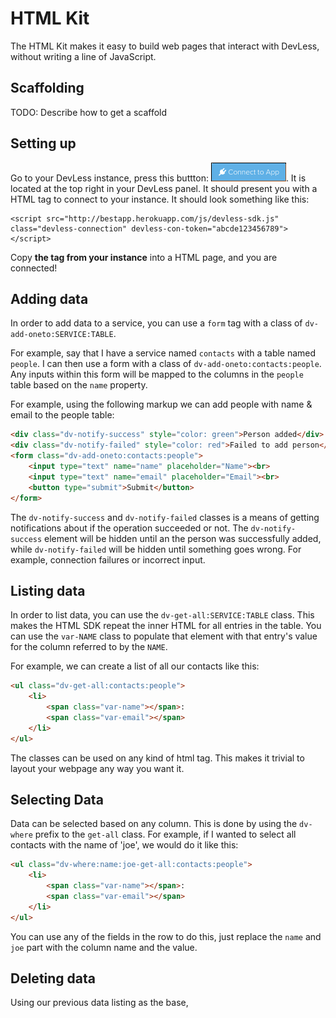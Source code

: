 # HTML Kit

The HTML Kit makes it easy to build web pages that interact with DevLess, without writing a line of JavaScript.

## Scaffolding
TODO: Describe how to get a scaffold

## Setting up

Go to your DevLess instance, press this buttton: ![](/assets/connect_to_devless.png). It is located at the top right in your DevLess panel. It should present you with a HTML tag to connect to your instance. It should look something like this:

```
<script src="http://bestapp.herokuapp.com/js/devless-sdk.js" class="devless-connection" devless-con-token="abcde123456789"></script>
```

Copy **the tag from your instance** into a HTML page, and you are connected!

## Adding data 

In order to add data to a service, you can use a `form` tag with a class of `dv-add-oneto:SERVICE:TABLE`. 

For example, say that I have a service named `contacts` with a table named `people`. I can then use a form with a class of `dv-add-oneto:contacts:people`. Any inputs within this form will be mapped to the columns in the `people` table based on the `name` property.

For example, using the following markup we can add people with name & email to the people table:

```html
<div class="dv-notify-success" style="color: green">Person added</div>
<div class="dv-notify-failed" style="color: red">Failed to add person</div>
<form class="dv-add-oneto:contacts:people">
    <input type="text" name="name" placeholder="Name"><br>
    <input type="text" name="email" placeholder="Email"><br>
    <button type="submit">Submit</button>
</form>
```
The `dv-notify-success` and `dv-notify-failed` classes is a means of getting notifications about if the operation succeeded or not. The `dv-notify-success` element will be hidden until an the person was successfully added, while `dv-notify-failed` will be hidden until something goes wrong. For example, connection failures or incorrect input.

## Listing data 

In order to list data, you can use the `dv-get-all:SERVICE:TABLE` class. This makes the HTML SDK repeat the inner HTML for all entries in the table. You can use the `var-NAME` class to populate that element with that entry's value for the column referred to by the `NAME`.

For example, we can create a list of all our contacts like this:

```html
<ul class="dv-get-all:contacts:people">
    <li>
        <span class="var-name"></span>:
        <span class="var-email"></span>
    </li>
</ul> 

```
The classes can be used on any kind of html tag. This makes it trivial to layout your webpage any way you want it.

## Selecting Data

Data can be selected based on any column. This is done by using the `dv-where` prefix to the `get-all` class. For example, if I wanted to select all contacts with the name of 'joe', we would do it like this:
```html
<ul class="dv-where:name:joe-get-all:contacts:people">
    <li>
        <span class="var-name"></span>:
        <span class="var-email"></span>
    </li>
</ul> 

```
You can use any of the fields in the row to do this, just replace the `name` and `joe` part with the column name and the value.

## Deleting data

Using our previous data listing as the base, 
